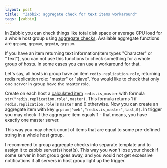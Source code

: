 ```yaml
---
layout: post
title:  "Zabbix: aggregate check for text items workaround"
tags: [zabbix]
---
```


In Zabbix you can check things like total disk space or average CPU load for a whole host group using [aggregate checks](https://www.zabbix.com/documentation/4.0/manual/config/items/itemtypes/aggregate). Available aggregate functions are `grpavg`, `grpmax`, `grpmin`, `grpsum`.

If you have an item returning text information(item types "Character" or "Text"), you can not use this functions to check something for a whole group of hosts. In some cases you can use a workaround for that.

Let's say, all hosts in group have an item `redis.replication.role`, returning redis replication role: "master" or "slave". You would like to check that only one server in group have the master role.

Create on each host a [calculated item](https://www.zabbix.com/documentation/4.0/manual/config/items/itemtypes/calculated) `redis.is_master` with formula `str("redis.replication.role",master)`. This formula returns 1 if `redis.replication.role` is `master` and 0 otherwise. Now you can create an aggregate item with key `grpsum["web","redis.is_master",last,0]`. In trigger you may check if the aggregare item equals 1 - that means, you have exactly one master server.

This way you may check count of items that are equal to some pre-defined string in a whole host group.

I recommend to group aggregate checks into separate template and to assign it to zabbix server(s) host(s). This way you won't lose your check if some server in host group goes away, and you would not get excessive notifications if all servers in host group light up the trigger.
